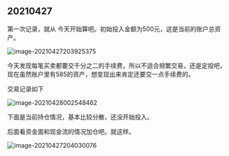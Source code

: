 ## 20210427

第一次记录，就从	今天开始算吧。初始投入金额为500元，这是当前的账户总资产。

![image-20210427203925375](C:\Users\82171\AppData\Roaming\Typora\typora-user-images\image-20210427203925375.png)



今天发现每笔买卖都要交千分之二的手续费，所以不适合频繁交易，还是定投吧，现在虽然账户里有585的资产，想变现出来肯定还要交一点手续费的。



交易记录如下

![image-20210428002548462](C:\Users\82171\AppData\Roaming\Typora\typora-user-images\image-20210428002548462.png)

下面是当前持仓情况，基本比较分散，还没开始投入。

后面看资金面和现金流的情况加仓吧。就这样。





![image-20210427204030076](C:\Users\82171\AppData\Roaming\Typora\typora-user-images\image-20210427204030076.png)